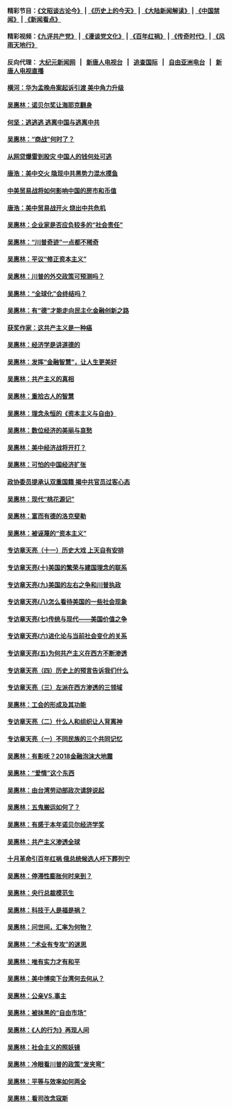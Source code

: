 #### 精彩节目：[《文昭谈古论今》](http://45.76.220.221/wenzhao) | [《历史上的今天》](http://45.76.220.221/today-in-history) | [《大陆新闻解读》](http://45.76.220.221/ntdtv-comedy) | [《中国禁闻》](http://45.76.220.221/ntdtv-news) | [《新闻看点》](http://45.76.220.221/news-insight) 

 #### 精彩视频：[《九评共产党》](http://45.76.220.221:10000/videos/jiuping) | [《漫谈党文化》](http://45.76.220.221:10000/videos/mtdwh) | [《百年红祸》](http://45.76.220.221:10000/videos/bnhh) | [《传奇时代》](http://45.76.220.221:10000/videos/legend) | [《风雨天地行》](http://45.76.220.221:10000/videos/fytdx) 

 #### 反向代理： [大纪元新闻网](http://45.76.220.221:10080/) &nbsp;&nbsp;|&nbsp;&nbsp; [新唐人电视台](http://45.76.220.221:8000/) &nbsp;&nbsp;|&nbsp;&nbsp; [追查国际](http://45.76.220.221:10010/) &nbsp;&nbsp;|&nbsp;&nbsp; [自由亚洲电台](http://45.76.220.221:9800/) &nbsp;&nbsp;|&nbsp;&nbsp; [新唐人电视直播](http://45.76.220.221/) 

#### [横河：华为孟晚舟案起诉引渡 美中角力升级](../pages/nsc423/n11027230.md?t=02181237) 

#### [吴惠林：诺贝尔奖让海耶克翻身](../pages/nsc423/n10890049.md?t=02181237) 

#### [何坚：逃逃逃 逃离中国与逃离中共](../pages/nsc423/n10592891.md?t=02181237) 

#### [吴惠林：“商战”何时了？](../pages/nsc423/n10573558.md?t=02181237) 

#### [从网贷爆雷到股灾 中国人的钱何处可逃](../pages/nsc423/n10572800.md?t=02181237) 

#### [唐浩：美中交火 隐现中共黑势力混水摸鱼](../pages/nsc423/n10544040.md?t=02181237) 

#### [中美贸易战将如何影响中国的房市和币值](../pages/nsc423/n10543697.md?t=02181237) 

#### [唐浩：美中贸易战开火 烧出中共危机](../pages/nsc423/n10540126.md?t=02181237) 

#### [吴惠林：企业家是否应负较多的“社会责任”](../pages/nsc423/n10535022.md?t=02181237) 

#### [吴惠林：“川普奇迹”一点都不稀奇](../pages/nsc423/n10512808.md?t=02181237) 

#### [吴惠林：平议“修正资本主义”](../pages/nsc423/n10495724.md?t=02181237) 

#### [吴惠林：川普的外交政策可预测吗？](../pages/nsc423/n10462387.md?t=02181237) 

#### [吴惠林：“全球化”会终结吗？](../pages/nsc423/n10452838.md?t=02181237) 

#### [吴惠林：有“德”才能走向民主化金融创新之路](../pages/nsc423/n10432292.md?t=02181237) 

#### [获奖作家：这共产主义是一种癌](../pages/nsc423/n10431541.md?t=02181237) 

#### [吴惠林：经济学是讲道德的](../pages/nsc423/n10398014.md?t=02181237) 

#### [吴惠林：发挥“金融智慧”，让人生更美好](../pages/nsc423/n10375019.md?t=02181237) 

#### [吴惠林：共产主义的真相](../pages/nsc423/n10351394.md?t=02181237) 

#### [吴惠林：重拾古人的智慧](../pages/nsc423/n10337691.md?t=02181237) 

#### [吴惠林：理念永恒的《资本主义与自由》](../pages/nsc423/n10316274.md?t=02181237) 

#### [吴惠林：数位经济的美丽与哀愁](../pages/nsc423/n10292946.md?t=02181237) 

#### [吴惠林：美中经济战将开打？](../pages/nsc423/n10258825.md?t=02181237) 

#### [吴惠林：可怕的中国经济扩张](../pages/nsc423/n10219147.md?t=02181237) 

#### [政协委员提承认双重国籍 揭中共官员过客心态](../pages/nsc423/n10208809.md?t=02181237) 

#### [吴惠林：现代“桃花源记”](../pages/nsc423/n10185234.md?t=02181237) 

#### [吴惠林：富而有德的洛克斐勒](../pages/nsc423/n10142264.md?t=02181237) 

#### [吴惠林：被诬蔑的“资本主义”](../pages/nsc423/n10124816.md?t=02181237) 

#### [专访章天亮（十一）历史大戏 上天自有安排](../pages/nsc423/n10094905.md?t=02181237) 

#### [专访章天亮(十)美国的繁荣与建国理念的联系](../pages/nsc423/n10094899.md?t=02181237) 

#### [专访章天亮(九)美国的左右之争和川普执政](../pages/nsc423/n10094889.md?t=02181237) 

#### [专访章天亮(八)怎么看待美国的一些社会现象](../pages/nsc423/n10094857.md?t=02181237) 

#### [专访章天亮(七)传统与现代——美国价值之争](../pages/nsc423/n10093140.md?t=02181237) 

#### [专访章天亮(六)进化论与当前社会变化的关系](../pages/nsc423/n10092036.md?t=02181237) 

#### [专访章天亮(五)为何共产主义在西方不断渗透](../pages/nsc423/n10083620.md?t=02181237) 

#### [专访章天亮（四）历史上的预言告诉我们什么](../pages/nsc423/n10083606.md?t=02181237) 

#### [专访章天亮（三）左派在西方渗透的三领域](../pages/nsc423/n10081115.md?t=02181237) 

#### [吴惠林：工会的形成及其功能](../pages/nsc423/n10080633.md?t=02181237) 

#### [专访章天亮（二）什么人和组织让人背离神](../pages/nsc423/n10076637.md?t=02181237) 

#### [专访章天亮（一）不同民族的三个共同记忆](../pages/nsc423/n10074188.md?t=02181237) 

#### [吴惠林：有影呒？2018金融泡沫大地震](../pages/nsc423/n10040534.md?t=02181237) 

#### [吴惠林：“爱情”这个东西](../pages/nsc423/n10019423.md?t=02181237) 

#### [吴惠林：由台湾劳动部政次请辞说起](../pages/nsc423/n9979679.md?t=02181237) 

#### [吴惠林：五鬼搬运如何了？](../pages/nsc423/n9925338.md?t=02181237) 

#### [吴惠林：有感于本年诺贝尔经济学奖](../pages/nsc423/n9871883.md?t=02181237) 

#### [吴惠林：共产主义渗透全球](../pages/nsc423/n9812748.md?t=02181237) 

#### [十月革命引百年红祸 俄总统候选人吁下葬列宁](../pages/nsc423/n9810182.md?t=02181237) 

#### [吴惠林：停滞性膨胀何时来到？](../pages/nsc423/n9764136.md?t=02181237) 

#### [吴惠林：央行总裁模范生](../pages/nsc423/n9728134.md?t=02181237) 

#### [吴惠林：科技于人是福是祸？](../pages/nsc423/n9672982.md?t=02181237) 

#### [吴惠林：问世间，汇率为何物？](../pages/nsc423/n9621788.md?t=02181237) 

#### [吴惠林：“术业有专攻”的迷思](../pages/nsc423/n9580363.md?t=02181237) 

#### [吴惠林：唯有实力才有和平](../pages/nsc423/n9529599.md?t=02181237) 

#### [吴惠林：美中博奕下台湾何去何从？](../pages/nsc423/n9483598.md?t=02181237) 

#### [吴惠林：公亲VS.事主](../pages/nsc423/n9425637.md?t=02181237) 

#### [吴惠林：被抹黑的“自由市场”](../pages/nsc423/n9351545.md?t=02181237) 

#### [吴惠林：《人的行为》再现人间](../pages/nsc423/n9296339.md?t=02181237) 

#### [吴惠林：社会主义的照妖镜](../pages/nsc423/n9243460.md?t=02181237) 

#### [吴惠林：冷眼看川普的政策“发夹弯”](../pages/nsc423/n9120684.md?t=02181237) 

#### [吴惠林：平等与效率如何两全](../pages/nsc423/n9075430.md?t=02181237) 

#### [吴惠林：看司改念寇斯](../pages/nsc423/n9024915.md?t=02181237) 

